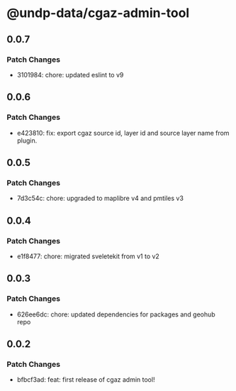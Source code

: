 # @undp-data/cgaz-admin-tool

## 0.0.7

### Patch Changes

- 3101984: chore: updated eslint to v9

## 0.0.6

### Patch Changes

- e423810: fix: export cgaz source id, layer id and source layer name from plugin.

## 0.0.5

### Patch Changes

- 7d3c54c: chore: upgraded to maplibre v4 and pmtiles v3

## 0.0.4

### Patch Changes

- e1f8477: chore: migrated sveletekit from v1 to v2

## 0.0.3

### Patch Changes

- 626ee6dc: chore: updated dependencies for packages and geohub repo

## 0.0.2

### Patch Changes

- bfbcf3ad: feat: first release of cgaz admin tool!
